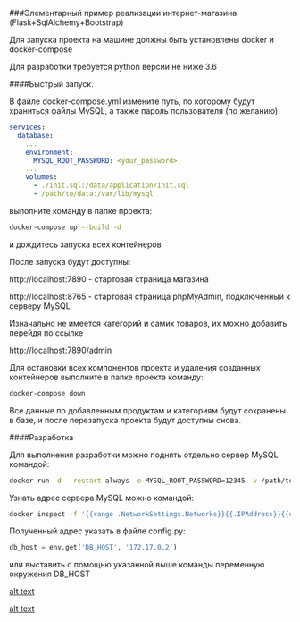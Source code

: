 ###Элементарный пример реализации интернет-магазина (Flask+SqlAlchemy+Bootstrap)

Для запуска проекта на машине должны быть установлены docker и docker-compose

Для разработки требуется python версии не ниже 3.6 

####Быстрый запуск.

В файле docker-compose.yml измените путь, по которому будут храниться файлы MySQL, а также пароль пользователя (по желанию):
```yaml
services:
  database:
    ...
    environment:
      MYSQL_ROOT_PASSWORD: <your_password>
    ...
    volumes:
      - ./init.sql:/data/application/init.sql
      - /path/to/data:/var/lib/mysql
```
выполните команду в папке проекта:
```bash
docker-compose up --build -d
```
и дождитесь запуска всех контейнеров

После запуска будут доступны:

http://localhost:7890 - стартовая страница магазина

http://localhost:8765 - стартовая страница phpMyAdmin, подключенный к серверу MySQL

Изначально не имеется категорий и самих товаров, их можно добавить перейдя по ссылке 

http://localhost:7890/admin 

Для остановки всех компонентов проекта и удаления созданных контейнеров выполните в папке проекта команду:
```bash
docker-compose down
```

Все данные по добавленным продуктам и категориям будут сохранены в базе, и после перезапуска проекта будут доступны снова.

####Разработка

Для выполнения разработки можно поднять отдельно сервер MySQL командой:
```bash
docker run -d --restart always -e MYSQL_ROOT_PASSWORD=12345 -v /path/to/data:/var/lib/mysql --name mysqlserver mariadb
```
Узнать адрес сервера MySQL можно командой:
```bash
docker inspect -f '{{range .NetworkSettings.Networks}}{{.IPAddress}}{{end}}' mysqlserver
```
Полученный адрес указать в файле config.py:
```python
db_host = env.get('DB_HOST', '172.17.0.2')
```
или выставить с помощью указанной выше команды переменную окружения DB_HOST

[alt text](./screenshots/index.png)

[alt text](./screenshots/admin.png)
